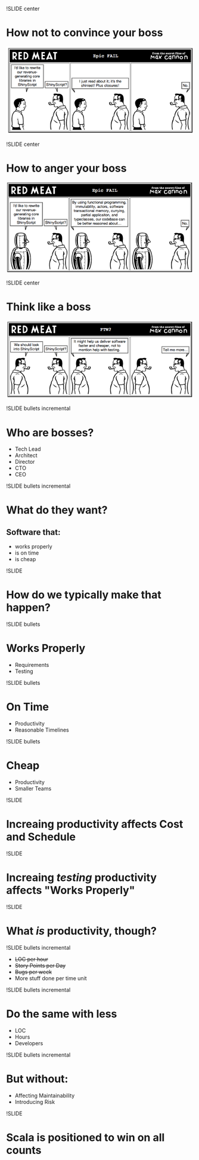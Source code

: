 !SLIDE center
# How not to convince your boss

<img src="shinyscript.png" />

!SLIDE center
# How to anger your boss

<img src="functional.png" />

!SLIDE center
# Think like a boss

<img src="think_like_boss.png" />

!SLIDE bullets incremental
# Who are bosses?

* Tech Lead
* Architect
* Director
* CTO
* CEO

!SLIDE bullets incremental
# What do they want?
## Software that:
* works properly
* is on time
* is cheap

!SLIDE 
# How do we typically make that happen?

!SLIDE bullets 
# Works Properly
* Requirements
* Testing

!SLIDE bullets
# On Time
* Productivity
* Reasonable Timelines

!SLIDE  bullets
# Cheap
* Productivity
* Smaller Teams

!SLIDE
# Increaing productivity affects Cost and Schedule

!SLIDE
# Increaing *testing* productivity affects "Works Properly"

!SLIDE 
# What *is* productivity, though?

!SLIDE bullets incremental
* <strike>LOC per hour</strike>
* <strike>Story Points per Day</strike>
* <strike>Bugs per week</strike>
* More stuff done per time unit

!SLIDE bullets incremental
# Do the same with less
* LOC
* Hours
* Developers

!SLIDE bullets incremental
# But without:
* Affecting Maintainability
* Introducing Risk

!SLIDE
# Scala is positioned to win on all counts
